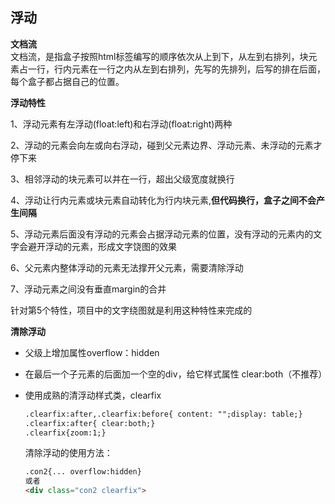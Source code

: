 ## 浮动

**文档流**  
文档流，是指盒子按照html标签编写的顺序依次从上到下，从左到右排列，块元素占一行，行内元素在一行之内从左到右排列，先写的先排列，后写的排在后面，每个盒子都占据自己的位置。

**浮动特性**

1、浮动元素有左浮动\(float:left\)和右浮动\(float:right\)两种

2、浮动的元素会向左或向右浮动，碰到父元素边界、浮动元素、未浮动的元素才停下来

3、相邻浮动的块元素可以并在一行，超出父级宽度就换行

4、浮动让行内元素或块元素自动转化为行内块元素,**但代码换行，盒子之间不会产生间隔**

5、浮动元素后面没有浮动的元素会占据浮动元素的位置，没有浮动的元素内的文字会避开浮动的元素，形成文字饶图的效果

6、父元素内整体浮动的元素无法撑开父元素，需要清除浮动

7、浮动元素之间没有垂直margin的合并

针对第5个特性，项目中的文字绕图就是利用这种特性来完成的

**清除浮动**

* 父级上增加属性overflow：hidden
* 在最后一个子元素的后面加一个空的div，给它样式属性 clear:both（不推荐）
* 使用成熟的清浮动样式类，clearfix

  ```html
  .clearfix:after,.clearfix:before{ content: "";display: table;}
  .clearfix:after{ clear:both;}
  .clearfix{zoom:1;}
  ```

  清除浮动的使用方法：

  ```html
  .con2{... overflow:hidden}
  或者
  <div class="con2 clearfix">
  ```



